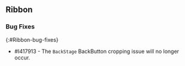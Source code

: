 ## Ribbon

### Bug Fixes
{:#Ribbon-bug-fixes}

* \#I417913 - The `BackStage` BackButton cropping issue will no longer occur. 